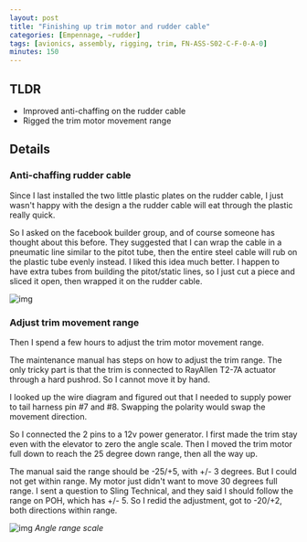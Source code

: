 ```yaml
---
layout: post
title: "Finishing up trim motor and rudder cable"
categories: [Empennage, ~rudder]
tags: [avionics, assembly, rigging, trim, FN-ASS-S02-C-F-0-A-0]
minutes: 150
---
```


## TLDR

- Improved anti-chaffing on the rudder cable
- Rigged the trim motor movement range

## Details

### Anti-chaffing rudder cable

Since I last installed the two little plastic plates on the rudder cable, I just wasn't happy with the design a the rudder cable will eat through the plastic really quick.

So I asked on the facebook builder group, and of course someone has thought about this before. They suggested that I can wrap the cable in a pneumatic line similar to the pitot tube, then the entire steel cable will rub on the plastic tube evenly instead. I liked this idea much better. I happen to have extra tubes from building the pitot/static lines, so I just cut a piece and sliced it open, then wrapped it on the rudder cable.

![img](https://lh3.googleusercontent.com/pw/AP1GczODuIwBTGYPrmfUNc04vPWF4HBoPrGYG8h_UbsnxaoS-4RWVeSjHHNA6Yk5_0uWfxxIIEBLBUGMoE2oeS2gh2WwqS-ONiywwRSqn9ZIY6QOwJlN1mpfa4HwXgHxBfgf0lLMNQAPkntvQpDU6Q9WqlrhMA=w2210-h1664-s-no-gm?authuser=0)

### Adjust trim movement range

Then I spend a few hours to adjust the trim motor movement range.

The maintenance manual has steps on how to adjust the trim range. The only tricky part is that the trim is connected to RayAllen T2-7A actuator through a hard pushrod. So I cannot move it by hand.

I looked up the wire diagram and figured out that I needed to supply power to tail harness pin #7 and #8. Swapping the polarity would swap the movement direction.

So I connected the 2 pins to a 12v power generator. I first made the trim stay even with the elevator to zero the angle scale. Then I moved the trim motor full down to reach the 25 degree down range, then all the way up.

The manual said the range should be -25/+5, with +/- 3 degrees. But I could not get within range. My motor just didn't want to move 30 degrees full range. I sent a question to Sling Technical, and they said I should follow the range on POH, which has +/- 5. So I redid the adjustment, got to -20/+2, both directions within range.

![img](https://lh3.googleusercontent.com/pw/AP1GczOBarDto4CfG8_tm-KyvDSyhXXDLVu_FUZFYSbMgEjs3HwTg8f9mOBof5u7wK6WfDDbKVuN1fieUGyX32z5Z_kUFOmvqd_JRNVLVj9nWdSs7dOxpjQOicE7033uQKUJUo5HKMkeINQzLlzZ46796fjqWQ=w1252-h1664-s-no-gm?authuser=0)
_Angle range scale_

